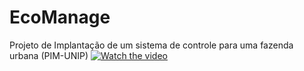 # EcoManage
Projeto de Implantação de um sistema de controle para uma fazenda urbana (PIM-UNIP)
[![Watch the video](https://i.sstatic.net/Vp2cE.png)](https://vimeo.com/1004619729)
